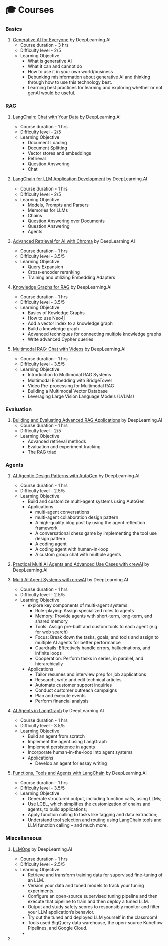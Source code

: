# 🎓 Courses

### Basics

1. [Generative AI for Everyone](https://www.deeplearning.ai/courses/generative-ai-for-everyone/) by DeepLearning.AI
   - Course duration - 3 hrs
   - Difficulty level - 2/5
   - Learning Objective 
     - What is generative AI
     - What it can and cannot do
     - How to use it in your own world/business
     - Debunking misinformation about generative AI and thinking through how to use this technology best.
     - Learning best practices for learning and exploring whether or not genAI would be useful.

### RAG

1. [LangChain: Chat with Your Data](https://www.deeplearning.ai/short-courses/langchain-chat-with-your-data/) by DeepLearning.AI
   - Course duration - 1 hrs
   - Difficulty level - 2/5
   - Learning Objective 
     - Document Loading
     - Document Splitting
     - Vector stores and embeddings
     - Retrieval
     - Question Answering
     - Chat

2. [LangChain for LLM Application Development](https://www.deeplearning.ai/short-courses/langchain-for-llm-application-development/) by DeepLearning.AI
   - Course duration - 1 hrs
   - Difficulty level - 2/5
   - Learning Objective 
     - Models, Prompts and Parsers
     - Memories for LLMs
     - Chains
     - Question Answering over Documents
     - Question Answering
     - Agents
       
3. [Advanced Retrieval for AI with Chroma](https://www.deeplearning.ai/short-courses/advanced-retrieval-for-ai/) by DeepLearning.AI
   - Course duration - 1 hrs
   - Difficulty level - 3.5/5
   - Learning Objective 
     - Query Expansion
     - Cross-encoder reranking
     - Training and utilizing Embedding Adapters
    
4. [Knowledge Graphs for RAG](https://www.deeplearning.ai/short-courses/knowledge-graphs-rag/) by DeepLearning.AI
   - Course duration - 1 hrs
   - Difficulty level - 3.5/5
   - Learning Objective 
     - Basics of Kowledge Graphs
     - How to use Neo4j
     - Add a vector index to a knowledge graph
     - Build a knowledge graph
     - Advanced techniques for connecting multiple knowledge graphs
     - Write advanced Cypher queries

5. [Multimodal RAG: Chat with Videos](https://www.deeplearning.ai/short-courses/multimodal-rag-chat-with-videos/)  by DeepLearning.AI
   - Course duration - 1 hrs
   - Difficulty level - 3.5/5
   - Learning Objective 
     - Introduction to Multimodal RAG Systems
     - Multimodal Embedding with BridgeTower
     - Video Pre-processing for Multimodal RAG
     - Building a Multimodal Vector Database
     - Leveraging Large Vision Language Models (LVLMs)
       
       
### Evaluation

1. [Building and Evaluating Advanced RAG Applications](https://www.deeplearning.ai/short-courses/building-evaluating-advanced-rag/) by DeepLearning.AI
   - Course duration - 1 hrs
   - Difficulty level - 2/5
   - Learning Objective
      - Advanced retrieval methods
      - Evaluation and experiment tracking
      - The RAG triad

### Agents
1. [AI Agentic Design Patterns with AutoGen](https://www.deeplearning.ai/short-courses/ai-agentic-design-patterns-with-autogen/) by DeepLearning.AI
   - Course duration - 1 hrs
   - Difficulty level - 2.5/5
   - Learning Objective
      - Build and customize multi-agent systems using AutoGen
      - Applications
         - multi-agent conversations
         - multi-agent collaboration design pattern
         - A high-quality blog post by using the agent reflection framework
         - A conversational chess game by implementing the tool use design pattern
         - A coding agent
         - A coding agent with human-in-loop
         - A custom group chat with multiple agents

2. [Practical Multi AI Agents and Advanced Use Cases with crewAI](https://learn.deeplearning.ai/courses/practical-multi-ai-agents-and-advanced-use-cases-with-crewai) by DeepLearning.AI

3. [Multi AI Agent Systems with crewAI](https://www.deeplearning.ai/short-courses/multi-ai-agent-systems-with-crewai/) by DeepLearning.AI
   - Course duration - 1 hrs
   - Difficulty level - 2.5/5
   - Learning Objective
      - explore key components of multi-agent systems:
         - Role-playing: Assign specialized roles to agents
         - Memory: Provide agents with short-term, long-term, and shared memory
         - Tools: Assign pre-built and custom tools to each agent (e.g. for web search)
         - Focus: Break down the tasks, goals, and tools and assign to multiple AI agents for better performance
         - Guardrails: Effectively handle errors, hallucinations, and infinite loops
         - Cooperation: Perform tasks in series, in parallel, and hierarchically
      - Applications
         - Tailor resumes and interview prep for job applications
         - Research, write and edit technical articles
         - Automate customer support inquiries
         - Conduct customer outreach campaigns
         - Plan and execute events
         - Perform financial analysis

4. [AI Agents in LangGraph](https://www.deeplearning.ai/short-courses/ai-agents-in-langgraph/) by DeepLearning.AI
   - Course duration - 1 hrs
   - Difficulty level - 3.5/5
   - Learning Objective
      - Build an agent from scratch
      - Implement the agent using LangGraph
      - Implement persistence in agents
      - Incorporate human-in-the-loop into agent systems
      - Applications
         - Develop an agent for essay writing
       
5. [Functions, Tools and Agents with LangChain](https://www.deeplearning.ai/short-courses/functions-tools-agents-langchain/) by DeepLearning.AI
   - Course duration - 1 hrs
   - Difficulty level - 3.5/5
   - Learning Objective
      - Generate structured output, including function calls, using LLMs;
      - Use LCEL, which simplifies the customization of chains and agents, to build applications;
      - Apply function calling to tasks like tagging and data extraction;
      - Understand tool selection and routing using LangChain tools and LLM function calling – and much more.


### Miscellaneous
1. [LLMOps](https://www.deeplearning.ai/short-courses/llmops/) by DeepLearning.AI
   - Course duration - 1 hrs
   - Difficulty level - 2.5/5
   - Learning Objective
      - Retrieve and transform training data for supervised fine-tuning of an LLM.
      - Version your data and tuned models to track your tuning experiments.
      - Configure an open-source supervised tuning pipeline and then execute that pipeline to train and then deploy a tuned LLM.
      - Output and study safety scores to responsibly monitor and filter your LLM application’s behavior.
      - Try out the tuned and deployed LLM yourself in the classroom!
      - Tools used BigQuery data warehouse, the open-source Kubeflow Pipelines, and Google Cloud.
      - 

2.





